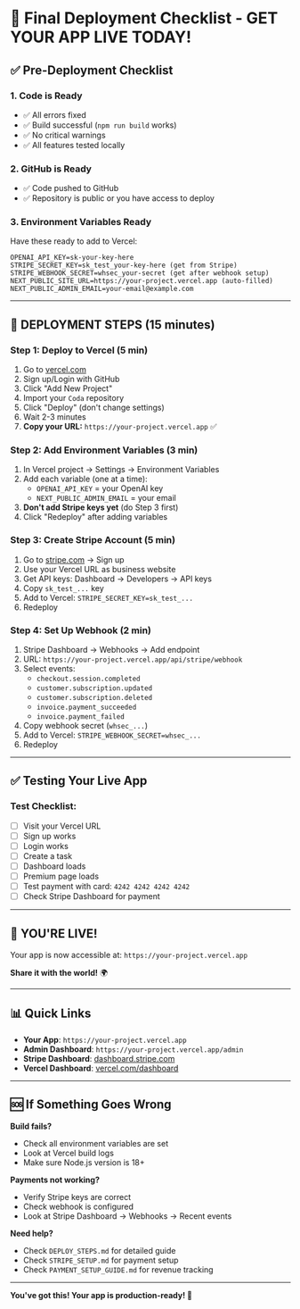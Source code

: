 # 🚀 Final Deployment Checklist - GET YOUR APP LIVE TODAY!

## ✅ Pre-Deployment Checklist

### 1. Code is Ready
- ✅ All errors fixed
- ✅ Build successful (`npm run build` works)
- ✅ No critical warnings
- ✅ All features tested locally

### 2. GitHub is Ready
- ✅ Code pushed to GitHub
- ✅ Repository is public or you have access to deploy

### 3. Environment Variables Ready
Have these ready to add to Vercel:
```
OPENAI_API_KEY=sk-your-key-here
STRIPE_SECRET_KEY=sk_test_your-key-here (get from Stripe)
STRIPE_WEBHOOK_SECRET=whsec_your-secret (get after webhook setup)
NEXT_PUBLIC_SITE_URL=https://your-project.vercel.app (auto-filled)
NEXT_PUBLIC_ADMIN_EMAIL=your-email@example.com
```

---

## 🎯 DEPLOYMENT STEPS (15 minutes)

### Step 1: Deploy to Vercel (5 min)
1. Go to [vercel.com](https://vercel.com)
2. Sign up/Login with GitHub
3. Click "Add New Project"
4. Import your `Coda` repository
5. Click "Deploy" (don't change settings)
6. Wait 2-3 minutes
7. **Copy your URL:** `https://your-project.vercel.app` ✅

### Step 2: Add Environment Variables (3 min)
1. In Vercel project → Settings → Environment Variables
2. Add each variable (one at a time):
   - `OPENAI_API_KEY` = your OpenAI key
   - `NEXT_PUBLIC_ADMIN_EMAIL` = your email
3. **Don't add Stripe keys yet** (do Step 3 first)
4. Click "Redeploy" after adding variables

### Step 3: Create Stripe Account (5 min)
1. Go to [stripe.com](https://stripe.com) → Sign up
2. Use your Vercel URL as business website
3. Get API keys: Dashboard → Developers → API keys
4. Copy `sk_test_...` key
5. Add to Vercel: `STRIPE_SECRET_KEY=sk_test_...`
6. Redeploy

### Step 4: Set Up Webhook (2 min)
1. Stripe Dashboard → Webhooks → Add endpoint
2. URL: `https://your-project.vercel.app/api/stripe/webhook`
3. Select events:
   - `checkout.session.completed`
   - `customer.subscription.updated`
   - `customer.subscription.deleted`
   - `invoice.payment_succeeded`
   - `invoice.payment_failed`
4. Copy webhook secret (`whsec_...`)
5. Add to Vercel: `STRIPE_WEBHOOK_SECRET=whsec_...`
6. Redeploy

---

## ✅ Testing Your Live App

### Test Checklist:
- [ ] Visit your Vercel URL
- [ ] Sign up works
- [ ] Login works
- [ ] Create a task
- [ ] Dashboard loads
- [ ] Premium page loads
- [ ] Test payment with card: `4242 4242 4242 4242`
- [ ] Check Stripe Dashboard for payment

---

## 🎉 YOU'RE LIVE!

Your app is now accessible at: `https://your-project.vercel.app`

**Share it with the world!** 🌍

---

## 📊 Quick Links

- **Your App**: `https://your-project.vercel.app`
- **Admin Dashboard**: `https://your-project.vercel.app/admin`
- **Stripe Dashboard**: [dashboard.stripe.com](https://dashboard.stripe.com)
- **Vercel Dashboard**: [vercel.com/dashboard](https://vercel.com/dashboard)

---

## 🆘 If Something Goes Wrong

**Build fails?**
- Check all environment variables are set
- Look at Vercel build logs
- Make sure Node.js version is 18+

**Payments not working?**
- Verify Stripe keys are correct
- Check webhook is configured
- Look at Stripe Dashboard → Webhooks → Recent events

**Need help?**
- Check `DEPLOY_STEPS.md` for detailed guide
- Check `STRIPE_SETUP.md` for payment setup
- Check `PAYMENT_SETUP_GUIDE.md` for revenue tracking

---

**You've got this! Your app is production-ready! 🚀**

